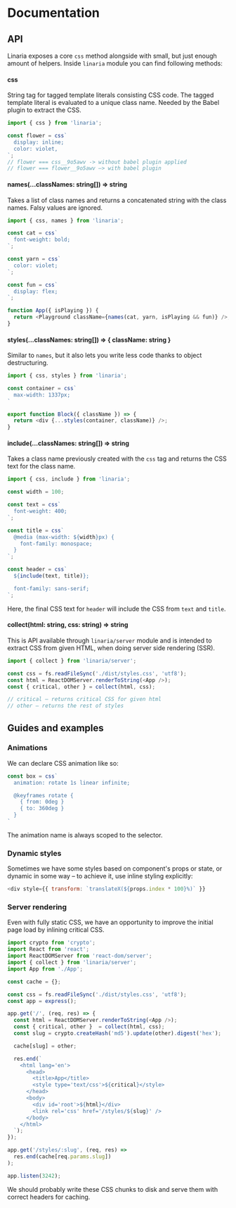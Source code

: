 # Documentation

## API

Linaria exposes a core `css` method alongside with small, but just enough amount of helpers. Inside `linaria` module you can find following methods:

#### css

String tag for tagged template literals consisting CSS code. The tagged template literal is evaluated to a unique class name. Needed by the Babel plugin to extract the CSS.

```js
import { css } from 'linaria';

const flower = css`
  display: inline;
  color: violet,
`;
// flower === css__9o5awv -> without babel plugin applied
// flower === flower__9o5awv –> with babel plugin
```

#### names(...classNames: string[]) => string

Takes a list of class names and returns a concatenated string with the class names. Falsy values are ignored.

```js
import { css, names } from 'linaria';

const cat = css`
  font-weight: bold;
`;

const yarn = css`
  color: violet;
`;

const fun = css`
  display: flex;
`;

function App({ isPlaying }) {
  return <Playground className={names(cat, yarn, isPlaying && fun)} />;
}
```

#### styles(...classNames: string[]) => { className: string }

Similar to `names`, but it also lets you write less code thanks to object destructuring.

```js
import { css, styles } from 'linaria';

const container = css`
  max-width: 1337px;
`

export function Block({ className }) => {
  return <div {...styles(container, className)} />;
}
```

#### include(...classNames: string[]) => string

Takes a class name previously created with the `css` tag and returns the CSS text for the class name.

```js
import { css, include } from 'linaria';

const width = 100;

const text = css`
  font-weight: 400;
`;

const title = css`
  @media (max-width: ${width}px) {
    font-family: monospace;
  }
`;

const header = css`
  ${include(text, title)};

  font-family: sans-serif;
`;
```

Here, the final CSS text for `header` will include the CSS from `text` and `title`.

#### collect(html: string, css: string) => string

This is API available through `linaria/server` module and is intended to extract CSS from given HTML, when doing server side rendering (SSR).

```js
import { collect } from 'linaria/server';

const css = fs.readFileSync('./dist/styles.css', 'utf8');
const html = ReactDOMServer.renderToString(<App />);
const { critical, other } = collect(html, css);

// critical – returns critical CSS for given html
// other – returns the rest of styles
```

## Guides and examples

### Animations

We can declare CSS animation like so:

```js
const box = css`
  animation: rotate 1s linear infinite;

  @keyframes rotate {
    { from: 0deg }
    { to: 360deg }
  }
`
```

The animation name is always scoped to the selector.

### Dynamic styles

Sometimes we have some styles based on component's props or state, or dynamic in some way – to achieve it, use inline styling explicitly:

```js
<div style={{ transform: `translateX(${props.index * 100}%)` }}
```

### Server rendering

Even with fully static CSS, we have an opportunity to improve the initial page load by inlining critical CSS.

```js
import crypto from 'crypto';
import React from 'react';
import ReactDOMServer from 'react-dom/server';
import { collect } from 'linaria/server';
import App from './App';

const cache = {};

const css = fs.readFileSync('./dist/styles.css', 'utf8');
const app = express();

app.get('/', (req, res) => {
  const html = ReactDOMServer.renderToString(<App />);
  const { critical, other }  = collect(html, css);
  const slug = crypto.createHash('md5').update(other).digest('hex');

  cache[slug] = other;

  res.end(`
    <html lang='en'>
      <head>
        <title>App</title>
        <style type='text/css'>${critical}</style>
      </head>
      <body>
        <div id='root'>${html}</div>
        <link rel='css' href='/styles/${slug}' />
      </body>
    </html>
  `);
});

app.get('/styles/:slug', (req, res) =>
  res.end(cache[req.params.slug])
);

app.listen(3242);
```

We should probably write these CSS chunks to disk and serve them with correct headers for caching.
